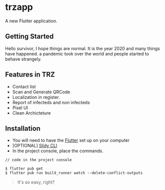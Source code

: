 # trzapp

A new Flutter application.

## Getting Started

Hello survivor, I hope things are normal. It is the year 2020 and many things have happened. a pandemic took over the world and people started to behave strangely.

## Features in TRZ
- Contact list
- Scan and Generate QRCode
- Localization in register.
- Report of infecteds and non infecteds
- Pixel UI
- Clean Archicteture

## Installation
- You will need to have the [Flutter](https://flutter.dev/docs/get-started/install) set up on your computer
- [OPTIONAL] [Slidy CLI](https://github.com/Flutterando/slidy)
- In the project console, place the commands.

```shell
// code in the project console

$ flutter pub get
$ flutter pub run build_runner watch --delete-conflict-outputs
```

> It's so easy, right?
